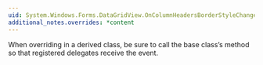 ```yaml
---
uid: System.Windows.Forms.DataGridView.OnColumnHeadersBorderStyleChanged(System.EventArgs)
additional_notes.overrides: *content
---
```


<p>When overriding <xref href="System.Windows.Forms.DataGridView.OnColumnHeadersBorderStyleChanged(System.EventArgs)"></xref> in a derived class, be sure to call the base class’s <xref href="System.Windows.Forms.DataGridView.OnColumnHeadersBorderStyleChanged(System.EventArgs)"></xref> method so that registered delegates receive the event.</p>


